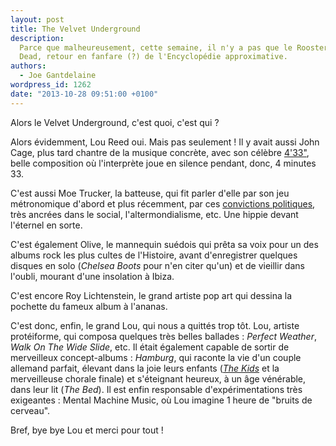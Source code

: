 ```yaml
---
layout: post
title: The Velvet Underground
description:
  Parce que malheureusement, cette semaine, il n'y a pas que le Rooster qui soit
  Dead, retour en fanfare (?) de l'Encyclopédie approximative.
authors:
  - Joe Gantdelaine
wordpress_id: 1262
date: "2013-10-28 09:51:00 +0100"
---
```


Alors le Velvet Underground, c'est quoi, c'est qui ?

Alors évidemment, Lou Reed oui. Mais pas seulement ! Il y avait aussi John Cage,
plus tard chantre de la musique concrète, avec son célèbre
[4'33"](https://www.youtube.com/watch?v=JTEFKFiXSx4), belle composition où
l'interprète joue en silence pendant, donc, 4 minutes 33.

C'est aussi Moe Trucker, la batteuse, qui fit parler d'elle par son jeu
métronomique d'abord et plus récemment, par ces
[convictions politiques](http://bigbrowser.blog.lemonde.fr/2010/10/04/douche-froide-maureen-tucker-des-velvet-underground-activiste-des-tea-party-guardian/),
très ancrées dans le social, l'altermondialisme, etc. Une hippie devant
l'éternel en sorte.

C'est également Olive, le mannequin suédois qui prêta sa voix pour un des albums
rock les plus cultes de l'Histoire, avant d'enregistrer quelques disques en solo
(_Chelsea Boots_ pour n'en citer qu'un) et de vieillir dans l'oubli, mourant
d'une insolation à Ibiza.

C'est encore Roy Lichtenstein, le grand artiste pop art qui dessina la pochette
du fameux album à l'ananas.

C'est donc, enfin, le grand Lou, qui nous a quittés trop tôt. Lou, artiste
protéiforme, qui composa quelques très belles ballades : _Perfect Weather_,
_Walk On The Wide Slide_, etc. Il était également capable de sortir de
merveilleux concept-albums : _Hamburg_, qui raconte la vie d'un couple allemand
parfait, élevant dans la joie leurs enfants
([_The Kids_](https://www.youtube.com/watch?v=YY_i-R2ldyA) et la merveilleuse
chorale finale) et s'éteignant heureux, à un âge vénérable, dans leur lit (_The
Bed_). Il est enfin responsable d'expérimentations très exigeantes : Mental
Machine Music, où Lou imagine 1 heure de "bruits de cerveau".

Bref, bye bye Lou et merci pour tout !
